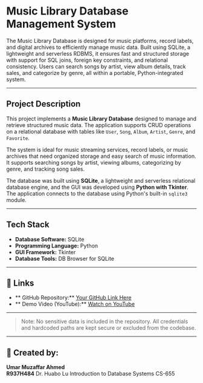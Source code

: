 # Music Library Database Management System

The Music Library Database is designed for music platforms, record labels, and digital archives to efficiently manage music data. Built using SQLite, a lightweight and serverless RDBMS, it ensures fast and structured storage with support for SQL joins, foreign key constraints, and relational consistency. Users can search songs by artist, view album details, track sales, and categorize by genre, all within a portable, Python-integrated system.

---

## Project Description
This project implements a **Music Library Database** designed to manage and retrieve structured music data. The application supports CRUD operations on a relational database with tables like `User`, `Song`, `Album`, `Artist`, `Genre`, and `Favorite`.

The system is ideal for music streaming services, record labels, or music archives that need organized storage and easy search of music information. It supports searching songs by artist, viewing albums, categorizing by genre, and tracking song sales.

The database was built using **SQLite**, a lightweight and serverless relational database engine, and the GUI was developed using **Python with Tkinter**. The application connects to the database using Python's built-in `sqlite3` module.

---

## Tech Stack
- **Database Software:** SQLite
- **Programming Language:** Python
- **GUI Framework:** Tkinter
- **Database Tools:** DB Browser for SQLite

---

## 🔗 Links

- ** GitHub Repository:** [Your GitHub Link Here](https://github.com/UmarMuzAhmed/project/tree/main)
- ** Demo Video (YouTube):** [Watch on YouTube](https://youtube.com/)

---

> Note: No sensitive data is included in the repository. All credentials and hardcoded paths are kept secure or excluded from the codebase.

---

## 👤 Created by:
**Umar Muzaffar Ahmed**  
**R937H484**
Dr. Huabo Lu 
Introduction to Database Systems CS-655

